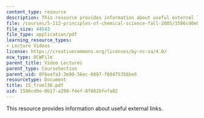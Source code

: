 ```yaml
---
content_type: resource
description: This resource provides information about useful external links.
file: /courses/5-112-principles-of-chemical-science-fall-2005/1586cd0e0b17a298f4ef8f682bfefa02_15_froml36.pdf
file_size: 44543
file_type: application/pdf
learning_resource_types:
- Lecture Videos
license: https://creativecommons.org/licenses/by-nc-sa/4.0/
ocw_type: OCWFile
parent_title: Video Lectures
parent_type: CourseSection
parent_uid: 0f6eafa3-3e90-56ec-6097-f69475356be6
resourcetype: Document
title: 15_froml36.pdf
uid: 1586cd0e-0b17-a298-f4ef-8f682bfefa02
---
```

This resource provides information about useful external links.